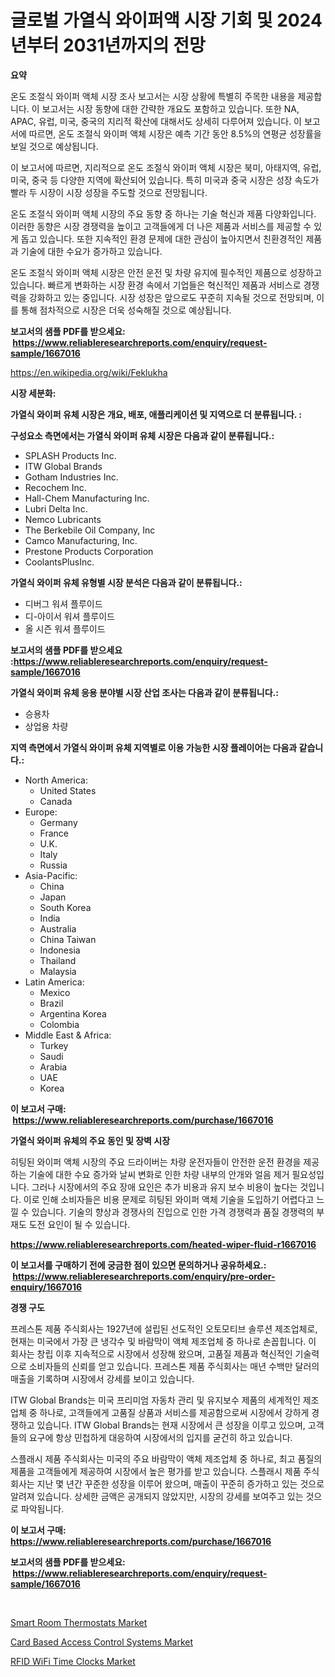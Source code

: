 <p><h1>글로벌 가열식 와이퍼액 시장 기회 및 2024년부터 2031년까지의 전망</h1></p><p><strong>요약</strong></p>
<p><p>온도 조절식 와이퍼 액체 시장 조사 보고서는 시장 상황에 특별히 주목한 내용을 제공합니다. 이 보고서는 시장 동향에 대한 간략한 개요도 포함하고 있습니다. 또한 NA, APAC, 유럽, 미국, 중국의 지리적 확산에 대해서도 상세히 다루어져 있습니다. 이 보고서에 따르면, 온도 조절식 와이퍼 액체 시장은 예측 기간 동안 8.5%의 연평균 성장률을 보일 것으로 예상됩니다.</p><p>이 보고서에 따르면, 지리적으로 온도 조절식 와이퍼 액체 시장은 북미, 아태지역, 유럽, 미국, 중국 등 다양한 지역에 확산되어 있습니다. 특히 미국과 중국 시장은 성장 속도가 빨라 두 시장이 시장 성장을 주도할 것으로 전망됩니다.</p><p>온도 조절식 와이퍼 액체 시장의 주요 동향 중 하나는 기술 혁신과 제품 다양화입니다. 이러한 동향은 시장 경쟁력을 높이고 고객들에게 더 나은 제품과 서비스를 제공할 수 있게 돕고 있습니다. 또한 지속적인 환경 문제에 대한 관심이 높아지면서 친환경적인 제품과 기술에 대한 수요가 증가하고 있습니다.</p><p>온도 조절식 와이퍼 액체 시장은 안전 운전 및 차량 유지에 필수적인 제품으로 성장하고 있습니다. 빠르게 변화하는 시장 환경 속에서 기업들은 혁신적인 제품과 서비스로 경쟁력을 강화하고 있는 중입니다. 시장 성장은 앞으로도 꾸준히 지속될 것으로 전망되며, 이를 통해 점차적으로 시장은 더욱 성숙해질 것으로 예상됩니다.</p></p>
<p><strong>보고서의 샘플 PDF를 받으세요: &nbsp;<a href="https://www.reliableresearchreports.com/enquiry/request-sample/1667016">https://www.reliableresearchreports.com/enquiry/request-sample/1667016</a></strong></p>
<p><a href="https://en.wikipedia.org/wiki/Feklukha">https://en.wikipedia.org/wiki/Feklukha</a></p>
<p><strong>시장 세분화:</strong></p>
<p><strong> 가열식 와이퍼 유체 시장은 개요, 배포, 애플리케이션 및 지역으로 더 분류됩니다. :</strong></p>
<p><strong>구성요소 측면에서는 가열식 와이퍼 유체 시장은 다음과 같이 분류됩니다.:</strong></p>
<p><ul><li>SPLASH Products Inc.</li><li>ITW Global Brands</li><li>Gotham Industries Inc.</li><li>Recochem Inc.</li><li>Hall-Chem Manufacturing Inc.</li><li>Lubri Delta Inc.</li><li>Nemco Lubricants</li><li>The Berkebile Oil Company, Inc</li><li>Camco Manufacturing, Inc.</li><li>Prestone Products Corporation</li><li>CoolantsPlusInc.</li></ul></p>
<p><strong> 가열식 와이퍼 유체 유형별 시장 분석은 다음과 같이 분류됩니다.:</strong></p>
<p><ul><li>디버그 워셔 플루이드</li><li>디-아이서 워셔 플루이드</li><li>올 시즌 워셔 플루이드</li></ul></p>
<p><strong>보고서의 샘플 PDF를 받으세요 :<a href="https://www.reliableresearchreports.com/enquiry/request-sample/1667016">https://www.reliableresearchreports.com/enquiry/request-sample/1667016</a></strong></p>
<p><strong> 가열식 와이퍼 유체 응용 분야별 시장 산업 조사는 다음과 같이 분류됩니다.:</strong></p>
<p><ul><li>승용차</li><li>상업용 차량</li></ul></p>
<p><strong>지역 측면에서 가열식 와이퍼 유체 지역별로 이용 가능한 시장 플레이어는 다음과 같습니다.:</strong></p>
<p><ul>
    <li>
        North America:
        <ul>
            <li>United States</li>
            <li>Canada</li>
        </ul>
    </li>
    <li>
        Europe:
        <ul>
            <li>Germany</li>
            <li>France</li>
            <li>U.K.</li>
            <li>Italy</li>
            <li>Russia</li>
        </ul>
    </li>
    <li>
        Asia-Pacific:
        <ul>
            <li>China</li>
            <li>Japan</li>
            <li>South Korea</li>
            <li>India</li>
            <li>Australia</li>
            <li>China Taiwan</li>
            <li>Indonesia</li>
            <li>Thailand</li>
            <li>Malaysia</li>
        </ul>
    </li>
    <li>
        Latin America:
        <ul>
            <li>Mexico</li>
            <li>Brazil</li>
            <li>Argentina Korea</li>
            <li>Colombia</li>
        </ul>
    </li>
    <li>
        Middle East & Africa:
        <ul>
            <li>Turkey</li>
            <li>Saudi</li>
            <li>Arabia</li>
            <li>UAE</li>
            <li>Korea</li>
        </ul>
    </li>
    </ul></p>
<p><strong>이 보고서 구매: &nbsp;<a href="https://www.reliableresearchreports.com/purchase/1667016">https://www.reliableresearchreports.com/purchase/1667016</a></strong></p>
<p><strong>가열식 와이퍼 유체의 주요 동인 및 장벽 시장</strong></p>
<p><p>히팅된 와이퍼 액체 시장의 주요 드라이버는 차량 운전자들이 안전한 운전 환경을 제공하는 기술에 대한 수요 증가와 날씨 변화로 인한 차량 내부의 안개와 얼음 제거 필요성입니다. 그러나 시장에서의 주요 장애 요인은 추가 비용과 유지 보수 비용이 높다는 것입니다. 이로 인해 소비자들은 비용 문제로 히팅된 와이퍼 액체 기술을 도입하기 어렵다고 느낄 수 있습니다. 기술의 향상과 경쟁사의 진입으로 인한 가격 경쟁력과 품질 경쟁력의 부재도 도전 요인이 될 수 있습니다.</p></p>
<p><strong><a href="https://www.reliableresearchreports.com/heated-wiper-fluid-r1667016">https://www.reliableresearchreports.com/heated-wiper-fluid-r1667016</a></strong></p>
<p><strong>이 보고서를 구매하기 전에 궁금한 점이 있으면 문의하거나 공유하세요.: &nbsp;<a href="https://www.reliableresearchreports.com/enquiry/pre-order-enquiry/1667016">https://www.reliableresearchreports.com/enquiry/pre-order-enquiry/1667016</a></strong></p>
<p><strong>경쟁 구도</strong></p>
<p><p>프레스톤 제품 주식회사는 1927년에 설립된 선도적인 오토모티브 솔루션 제조업체로, 현재는 미국에서 가장 큰 냉각수 및 바람막이 액체 제조업체 중 하나로 손꼽힙니다. 이 회사는 창립 이후 지속적으로 시장에서 성장해 왔으며, 고품질 제품과 혁신적인 기술력으로 소비자들의 신뢰를 얻고 있습니다. 프레스톤 제품 주식회사는 매년 수백만 달러의 매출을 기록하며 시장에서 강세를 보이고 있습니다.</p><p>ITW Global Brands는 미국 프리미엄 자동차 관리 및 유지보수 제품의 세계적인 제조업체 중 하나로, 고객들에게 고품질 상품과 서비스를 제공함으로써 시장에서 강하게 경쟁하고 있습니다. ITW Global Brands는 현재 시장에서 큰 성장을 이루고 있으며, 고객들의 요구에 항상 민첩하게 대응하여 시장에서의 입지를 굳건히 하고 있습니다.</p><p>스플래시 제품 주식회사는 미국의 주요 바람막이 액체 제조업체 중 하나로, 최고 품질의 제품을 고객들에게 제공하여 시장에서 높은 평가를 받고 있습니다. 스플래시 제품 주식회사는 지난 몇 년간 꾸준한 성장을 이루어 왔으며, 매출이 꾸준히 증가하고 있는 것으로 알려져 있습니다. 상세한 금액은 공개되지 않았지만, 시장의 강세를 보여주고 있는 것으로 파악됩니다.</p></p>
<p><strong>이 보고서 구매: &nbsp; <a href="https://www.reliableresearchreports.com/purchase/1667016">https://www.reliableresearchreports.com/purchase/1667016</a></strong></p>
<p><strong>보고서의 샘플 PDF를 받으세요: &nbsp;<a href="https://www.reliableresearchreports.com/enquiry/request-sample/1667016">https://www.reliableresearchreports.com/enquiry/request-sample/1667016</a></strong><strong></strong></p>
<p>&nbsp;</p>
<p><p><a href="https://github.com/Angelnienowdseej3e45z3p8c/Market-Research-Report-List-3/blob/main/smart-room-thermostats-market.md">Smart Room Thermostats Market</a></p><p><a href="https://github.com/EveKerluke2023/Market-Research-Report-List-2/blob/main/card-based-access-control-systems-market.md">Card Based Access Control Systems Market</a></p><p><a href="https://github.com/angeliabkratze/Market-Research-Report-List-2/blob/main/rfid-wifi-time-clocks-market.md">RFID WiFi Time Clocks Market</a></p></p>